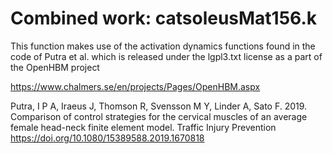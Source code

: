 # Combined work: catsoleusMat156.k

This function makes use of the activation dynamics functions found in the code of Putra et al. which is released under the lgpl3.txt license as a part of the OpenHBM project

https://www.chalmers.se/en/projects/Pages/OpenHBM.aspx

Putra, I P A, Iraeus J, Thomson R, Svensson M Y, Linder A, Sato F. 2019.
Comparison of control strategies for the cervical muscles of an average female 
head-neck finite element model. Traffic Injury Prevention
https://doi.org/10.1080/15389588.2019.1670818

